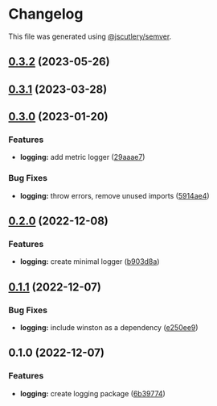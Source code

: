 # Changelog

This file was generated using [@jscutlery/semver](https://github.com/jscutlery/semver).

## [0.3.2](https://github.com/notional-finance/notional-monorepo/compare/logging-0.3.1...logging-0.3.2) (2023-05-26)

## [0.3.1](https://github.com/notional-finance/notional-monorepo/compare/logging-0.3.0...logging-0.3.1) (2023-03-28)

## [0.3.0](https://github.com/notional-finance/notional-monorepo/compare/logging-0.2.0...logging-0.3.0) (2023-01-20)


### Features

* **logging:** add metric logger ([29aaae7](https://github.com/notional-finance/notional-monorepo/commit/29aaae73ed28081c8ab8e48ae49f64847ed9b84f))


### Bug Fixes

* **logging:** throw errors, remove unused imports ([5914ae4](https://github.com/notional-finance/notional-monorepo/commit/5914ae46a18669525236c29bd359cba0c47f3ba0))

## [0.2.0](https://github.com/notional-finance/notional-monorepo/compare/logging-0.1.1...logging-0.2.0) (2022-12-08)


### Features

* **logging:** create minimal logger ([b903d8a](https://github.com/notional-finance/notional-monorepo/commit/b903d8af33820366c39492ef0d9c14eb56b7ea5a))

## [0.1.1](https://github.com/notional-finance/notional-monorepo/compare/logging-0.1.0...logging-0.1.1) (2022-12-07)


### Bug Fixes

* **logging:** include winston as a dependency ([e250ee9](https://github.com/notional-finance/notional-monorepo/commit/e250ee9709b5672549c3a87daf9c5bbd53bdba62))

## 0.1.0 (2022-12-07)


### Features

* **logging:** create logging package ([6b39774](https://github.com/notional-finance/notional-monorepo/commit/6b39774306830d3a496965d079a77d1898f82fae))
